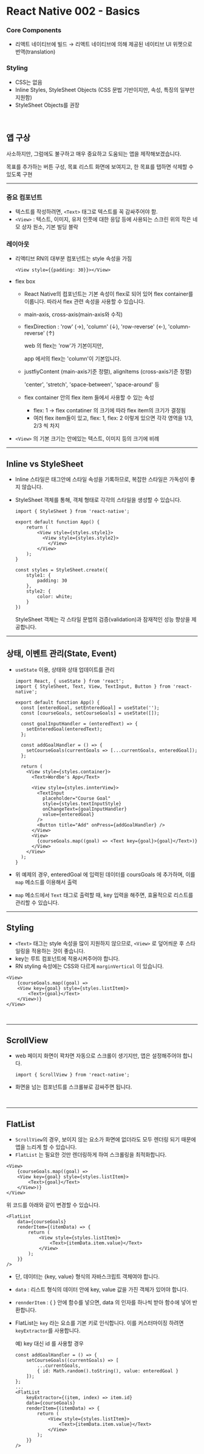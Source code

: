 # React Native 002 - Basics

### Core Components

* 리액트 네이티브에 빌드 → 리액트 네이티브에 의해 제공된 네이티브 UI 위젯으로 번역(translation)

### Styling

* CSS는 없음
* Inline Styles, StyleSheet Objects (CSS 문법 기반이지만, 속성, 특징의 일부만 지원함)
* StyleSheet Objects를 권장

<br>

## 앱 구상

사소하지만, 그럼에도 불구하고 매우 중요하고 도움되는 앱을 제작해보겠습니다.

목표를 추가하는 버튼 구성, 목표 리스트 화면에 보여지고, 한 목표를 탭하면 삭제할 수 있도록 구현

---

### 중요 컴포넌트

* 텍스트를 작성하려면, `<Text>` 태그로 텍스트를 꼭 감싸주어야 함.
* `<View>` : 텍스트, 이미지, 유저 인풋에 대한 응답 등에 사용되는 스크린 위의 작은 네모 상자 원소, 기본 빌딩 블락

### 레이아웃

* 리액티브 RN의 대부분 컴포넌트는 style 속성을 가짐

  ```react
  <View style={{padding: 30}}></View>
  ```

* flex box

  * React Native의 컴포넌트는 기본 속성이 flex로 되어 있어 flex container를 이룹니다. 따라서 flex 관련 속성을 사용할 수 있습니다.

  * main-axis, cross-axis(main-axis와 수직)

  * flexDirection : 'row' (→), 'column' (↓), 'row-reverse' (←), 'column-reverse' (↑)

    web 의 flex는 'row'가 기본이지만,

    app 에서의 flex는 'column'이 기본입니다.

  * justfiyContent (main-axis기준 정렬), alignItems (cross-axis기준 정렬)

    'center', 'stretch', 'space-between', 'space-around' 등

  * flex container 안의 flex item 들에서 사용할 수 있는 속성

    * flex: 1 → flex contatiner 의 크기에 따라 flex item의 크기가 결정됨
    * 여러 flex item들이 있고, flex: 1, flex: 2 이렇게 있으면 각각 영역을 1/3, 2/3 씩 차지

* `<View>` 의 기본 크기는 안에있는 텍스트, 이미지 등의 크기에 비례

---

## Inline vs StyleSheet

* lnline 스타일은 태그안에 스타일 속성을 기록하므로, 복잡한 스타일은 가독성이 좋지 않습니다.

* StyleSheet 객체를 통해, 객체 형태로 각각의 스타일을 생성할 수 있습니다.

  ```react
  import { StyleSheet } from 'react-native';
  
  export default function App() {
      return (
          <View style={styles.style1}>
          	<View style={styles.style2}>
              </View>
          </View>
      );
  }
  
  const styles = StyleSheet.create({
      style1: {
          padding: 30
      },
      style2: {
          color: white;
      }
  })
  ```

  StyleSheet 객체는 각 스타일 문법의 검증(validation)과 잠재적인 성능 향상을 제공합니다.

---

## 상태, 이벤트 관리(State, Event)

* `useState` 이용, 상태와 상태 업데이트를 관리

  ```React
  import React, { useState } from 'react';
  import { StyleSheet, Text, View, TextInput, Button } from 'react-native';
  
  export default function App() {
    const [enteredGoal, setEnteredGoal] = useState('');
    const [courseGoals, setCourseGoals] = useState([]);
  
    const goalInputHandler = (enteredText) => {
      setEnteredGoal(enteredText);
    };
  
    const addGoalHandler = () => {
      setCourseGoals(currentGoals => [...currentGoals, enteredGoal]);
    };
  
    return (
      <View style={styles.container}>
        <Text>Wordbe's App</Text>
  
        <View style={styles.innterView}>
          <TextInput
            placeholder="Course Goal"
            style={styles.textInputStyle}
            onChangeText={goalInputHandler}
            value={enteredGoal}
          />
          <Button title="Add" onPress={addGoalHandler} />
        </View>
        <View>
          {courseGoals.map((goal) => <Text key={goal}>{goal}</Text>)}
        </View>
      </View>
    );
  }
  ```

* 위 예제의 경우, enteredGoal 에 입력된 데이터를 coursGoals 에 추가하며, 이를 `map` 메소드를 이용해서 출력

* `map` 메소드에서 `Text` 태그로 출력할 때, key 입력을 해주면, 효율적으로 리스트를 관리할 수 있습니다.

---

## Styling

* `<Text>` 태그는 style 속성을 많이 지원하지 않으므로, `<View>` 로 덮어씌운 후 스타일링을 적용하는 것이 좋습니다.
* key는 루트 컴포넌트에 적용시켜주어야 합니다.
* RN styling 속성에는 CSS와 다르게 `marginVertical` 이 있습니다.

```react
<View>
	{courseGoals.map((goal) =>
	<View key={goal} style={styles.listItem}>
		<Text>{goal}</Text>
	</View>)}
</View>
```

<br>

---

## ScrollView

* web 페이지 화면이 꽉차면 자동으로 스크롤이 생기지만, 앱은 설정해주어야 합니다.

  ```react
  import { ScrollView } from 'react-native';
  ```

* 화면을 넘는 컴포넌트를 스크롤뷰로 감싸주면 됩니다.

<br>

---

## FlatList

* `ScrollView`의 경우, 보이지 않는 요소가 화면에 없더라도 모두 렌더링 되기 때문에 앱을 느리게 할 수 있습니다.
* `FlatList` 는 필요한 것만 렌더링하게 하여 스크롤링을 최적화합니다.

```react
<View>
	{courseGoals.map((goal) =>
	<View key={goal} style={styles.listItem}>
		<Text>{goal}</Text>
	</View>)}
</View>
```

위 코드를 아래와 같이 변경할 수 있습니다.

```react
<FlatList
    data={courseGoals}
    renderItem={(itemData) => {
        return (
            <View style={styles.listItem}>
                <Text>{itemData.item.value}</Text>
            </View>
        );
    }}
/>
```

* 단, 데이터는 {key, value} 형식의 자바스크립트 객체여야 합니다.

* `data` : 리스트 형식의 데이터 안에 key, value 값을 가진 객체가 있어야 합니다.

* `rennderItem` : { } 안에 함수를 넣으면, data 의 인자를 하나씩 받아 함수에 넣어 반환합니다.

* FlatList는 `key` 라는 요소를 기본 키로 인식합니다. 이를 커스터마이징 하려면 `keyExtractor`를 사용합니다.

  예) key 대신 id 를 사용할 경우

  ```react
  const addGoalHandler = () => {
      setCourseGoals((currentGoals) => [
          ...currentGoals,
          { id: Math.random().toString(), value: enteredGoal }
      ]);
  };
  ...
  <FlatList
      keyExtractor={(item, index) => item.id}
      data={courseGoals}
      renderItem={(itemData) => {
          return (
              <View style={styles.listItem}>
                  <Text>{itemData.item.value}</Text>
              </View>
          );
      }}
  />
  ```

  